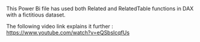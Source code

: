 This Power Bi file has used both Related and RelatedTable functions in DAX with a fictitious dataset.

The following video link explains it further :
https://www.youtube.com/watch?v=eQSbslcqfUs
